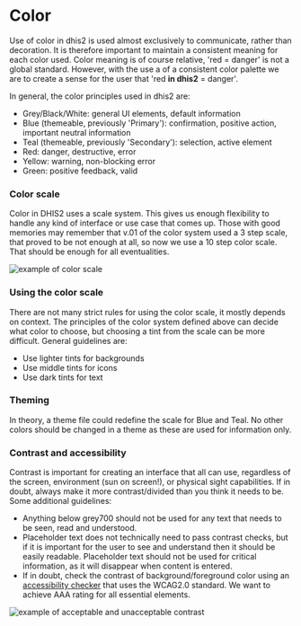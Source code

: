 # Color
Use of color in dhis2 is used almost exclusively to communicate, rather than decoration. It is therefore important to maintain a consistent meaning for each color used. Color meaning is of course relative, 'red = danger' is not a global standard. However, with the use a of a consistent color palette we are to create a sense for the user that 'red **in dhis2** = danger'. 

In general, the color principles used in dhis2 are:

- Grey/Black/White: general UI elements, default information
- Blue (themeable, previously 'Primary'): confirmation, positive action, important neutral information
- Teal (themeable, previously 'Secondary'): selection, active element
- Red: danger, destructive, error
- Yellow: warning, non-blocking error
- Green: positive feedback, valid

### Color scale

Color in DHIS2 uses a scale system. This gives us enough flexibility to handle any kind of interface or use case that comes up. Those with good memories may remember that v.01 of the color system used a 3 step scale, that proved to be not enough at all, so now we use a 10 step color scale. That should be enough for all eventualities.

![example of color scale](images/color-scale.jpg)

### Using the color scale

There are not many strict rules for using the color scale, it mostly depends on context. The principles of the color system defined above can decide what color to choose, but choosing a tint from the scale can be more difficult. General guidelines are:

- Use lighter tints for backgrounds
- Use middle tints for icons
- Use dark tints for text

### Theming

In theory, a theme file could redefine the scale for Blue and Teal. No other colors should be changed in a theme as these are used for information only.

### Contrast and accessibility

Contrast is important for creating an interface that all can use, regardless of the screen, environment (sun on screen!), or physical sight capabilities. If in doubt, always make it more contrast/divided than you think it needs to be. Some additional guidelines: 

- Anything below grey700 should not be used for any text that needs to be seen, read and understood.
- Placeholder text does not technically need to pass contrast checks, but if it is important for the user to see and understand then it should be easily readable. Placeholder text should not be used for critical information, as it will disappear when content is entered.
- If in doubt, check the contrast of background/foreground color using an [accessibility checker](http://accessible-colors.com/) that uses the WCAG2.0 standard. We want to achieve AAA rating for all essential elements.

![example of acceptable and unacceptable contrast](images/color-contrast.jpg) 
